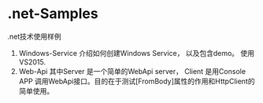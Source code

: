 # .net-Samples
.net技术使用样例
1. Windows-Service 介绍如何创建Windows Service， 以及包含demo。 使用VS2015.
2. Web-Api 其中Server 是一个简单的WebApi server， Client 是用Console APP 调用WebApi接口。目的在于测试[FromBody]属性的作用和HttpClient的简单使用。

